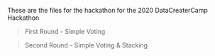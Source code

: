These are the files for the hackathon for the 2020 DataCreaterCamp Hackathon 

> First Round - Simple Voting 

> Second Round - Simple Voting  & Stacking 
